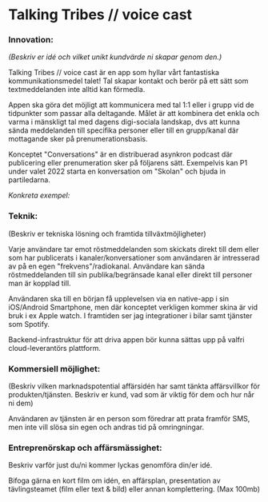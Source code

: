 # Talking Tribes // voice cast

### Innovation:
*(Beskriv er idé och vilket unikt kundvärde ni skapar genom den.)*

Talking Tribes // voice cast är en app som hyllar vårt fantastiska kommunikationsmedel talet!
Tal skapar kontakt och berör på ett sätt som textmeddelanden inte alltid kan förmedla.

Appen ska göra det möjligt att kommunicera med tal 1:1 eller i grupp vid de tidpunkter som passar alla deltagande.
Målet är att kombinera det enkla och varma i mänskligt tal med dagens digi-sociala landskap, dvs att kunna sända meddelanden till specifika personer eller till en grupp/kanal där mottagande sker på prenumerationsbasis.

Konceptet "Conversations" är en distribuerad asynkron podcast där publicering eller prenumeration sker på följarens sätt.
Exempelvis kan P1 under valet 2022 starta en konversation om "Skolan" och bjuda in partiledarna.

*Konkreta exempel:*




### Teknik:
(Beskriv er tekniska lösning och framtida tillväxtmöjligheter)

Varje användare tar emot röstmeddelanden som skickats direkt till dem eller som har publicerats i kanaler/konversationer som användaren är intresserad av på en egen "frekvens"/radiokanal. 
Användare kan sända röstmeddelanden till sin publika/begränsade kanal eller direkt till personer man är kopplad till.

Användaren ska till en början få upplevelsen via en native-app i sin iOS/Android Smartphone, men där konceptet verkligen kommer skina är vid bruk i ex Apple watch. I framtiden ser jag integrationer i bilar samt tjänster som Spotify.

Backend-infrastruktur för att driva appen bör kunna sättas upp på valfri cloud-leverantörs plattform.

### Kommersiell möjlighet:
(Beskriv vilken marknadspotential affärsidén har samt tänkta affärsvillkor för produkten/tjänsten. Beskriv er kund, vad som är viktig för dem och hur når ni dem)

Användaren av tjänsten är en person som föredrar att prata framför SMS, men inte vill slösa sin egen och andras tid på omringningar.



### Entreprenörskap och affärsmässighet:

Beskriv varför just du/ni kommer lyckas genomföra din/er idé.



Bifoga gärna en kort film om idén, en affärsplan, presentation av tävlingsteamet (film eller text & bild) eller annan komplettering. (Max 100mb)
